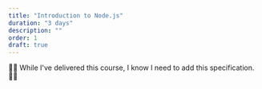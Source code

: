 ```yaml
---
title: "Introduction to Node.js"
duration: "3 days"
description: ""
order: 1
draft: true
---
```


👷‍♂️ While I've delivered this course,  I know I need to add this specification. 👷‍♂️